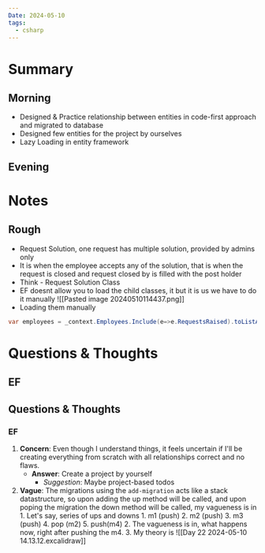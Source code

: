 ```yaml
---
Date: 2024-05-10
tags:
  - csharp
---
```

# Summary
## Morning
- Designed & Practice relationship between entities in code-first approach and migrated to database
- Designed few entities for the project by ourselves
- Lazy Loading in entity framework
## Evening
# Notes
## Rough
- Request Solution, one request has multiple solution, provided by admins only
- It is when the employee accepts any of the solution, that is when the request is closed and request closed by is filled with the post holder
- Think - Request Solution Class
- EF doesnt allow you to load the child classes, it but it is us we have to do it manually ![[Pasted image 20240510114437.png]]
- Loading them manually
```csharp
var employees = _context.Employees.Include(e=>e.RequestsRaised).toListAsync();
```
# Questions & Thoughts

## EF

## Questions & Thoughts

### EF

1. **Concern**: Even though I understand things, it feels uncertain if I'll be creating everything from scratch with all relationships correct and no flaws.
   - **Answer**: Create a project by yourself
     - *Suggestion*: Maybe project-based todos
2. **Vague**: The migrations using the `add-migration` acts like a stack datastructure, so upon adding the up  method will be called, and upon poping the migration the down method will be called, my vagueness is in
		1. Let's say, series of ups and downs
			1. m1 (push)
			2. m2 (push)
			3. m3 (push)
			4. pop (m2)
			5. push(m4)
		2. The vagueness is in, what happens now, right after pushing the m4.
		3. My theory is
![[Day 22 2024-05-10 14.13.12.excalidraw]]